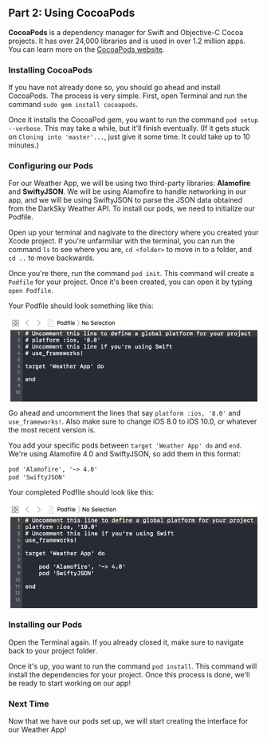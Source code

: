 ## Part 2: Using CocoaPods

**CocoaPods** is a dependency manager for Swift and Objective-C Cocoa projects. It has over 24,000 libraries and is used in over 1.2 million apps. You can learn more on the [CocoaPods website](https://cocoapods.org/).

### Installing CocoaPods

If you have not already done so, you should go ahead and install CocoaPods. The process is very simple. First, open Terminal and run the command `sudo gem install cocoapods`.

Once it installs the CocoaPod gem, you want to run the command `pod setup --verbose`. This may take a while, but it'll finish eventually. (If it gets stuck on `Cloning into 'master'...`, just give it some time. It could take up to 10 minutes.)

### Configuring our Pods

For our Weather App, we will be using two third-party libraries: **Alamofire** and **SwiftyJSON**. We will be using Alamofire to handle networking in our app, and we will be using SwiftyJSON to parse the JSON data obtained from the DarkSky Weather API. To install our pods, we need to initialize our Podfile. 

Open up your terminal and nagivate to the directory where you created your Xcode project. If you're unfarmiliar with the terminal, you can run the command `ls` to see where you are, `cd <folder>` to move in to a folder, and `cd ..` to move backwards.

Once you're there, run the command `pod init`. This command will create a `Podfile` for your project. Once it's been created, you can open it by typing `open Podfile`.

Your Podfile should look something like this:

<p align="center"> <img src="../images/Podfile.png" height="170px" align="center"> </p>

Go ahead and uncomment the lines that say `platform :ios, '8.0'` and `use_frameworks!`. Also make sure to change iOS 8.0 to iOS 10.0, or whatever the most recent version is.

You add your specific pods between `target 'Weather App' do` and `end`. We're using Alamofire 4.0 and SwiftyJSON, so add them in this format:
```
pod 'Alamofire', '~> 4.0'
pod 'SwiftyJSON'
```

Your completed Podfile should look like this:

<p align="center"> <img src="../images/podfileWithPods.png" height="210px"align="center"> </p>

### Installing our Pods

Open the Terminal again. If you already closed it, make sure to navigate back to your project folder.

Once it's up, you want to run the command `pod install`. This command will install the dependencies for your project. Once this process is done, we'll be ready to start working on our app!

### Next Time

Now that we have our pods set up, we will start creating the interface for our Weather App!
